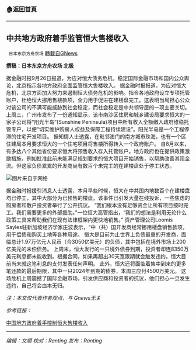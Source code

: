 ###  [:house:返回首頁](https://github.com/ourhimalayas/txt)
---


## 中共地方政府着手监管恒大售楼收入
` 日本东京方舟农场` [轉載自GNews](https://gnews.org/zh-hans/1558459/)

**撰稿：日本东京方舟农场 北极**

据金融时报9月26日报道，为应对恒大债务危机，稳定国际金融市场和国内公众舆论，北京指示各地方政府全面监管恒大售楼收入。
据金融时报报道，为应对恒大危机，北京方面加大努力来遏制恒大债务危机的影响。指令各地政府设立专项托管账户，杜绝恒大挪用售楼款项，全力用于促进在建楼盘完工。这表明当局担心公众对该公司的不满可能威胁到社会稳定，而社会稳定是中共领导层的一项主要关切。
上周三，广州市发布了一份通知显示，该市南沙区住房和城乡建设局要求恒大的一家子公司将“阳光半岛”(Sunshine Peninsula)项目中所有收入全额缴入政府维稳托管专户，以便“切实维护购房人权益及保障工程持续建设”。阳光半岛是一个工程停滞的住宅开发项目。
据知情人士透露，在毗邻澳门的南方城市珠海，也有一个区住建局本月要求恒大的一个住宅项目将售楼所得转入一个政府账户。
自8月以来，有多达八个其他省份要求恒大将预售收入存入托管账户。地方政府也在提供政策激励措施，例如批准此前未能满足规划要求的恒大项目开始销售，以帮助改善其现金流。但这家负债累累的开发商尚有数百个未完工的在建楼盘处于停工状态。

![](https://assets.gnews.org/wp-content/uploads/2021/09/000125738_piclink.jpg)图片来自于网络

据金融时报援引消息人士透露，本月早些时候，恒大在中共国内地数百个在建楼盘均已停工，其中大部分为已预售的楼盘。该事件已引发大量在线投诉，一些焦虑的购房者和散户投资者举行了公开抗议。
“我们根本没有足够资金让所有项目按时完工。我们需要更多的外部援助。”一位恒大高管指出，“我们的想法是利用无论什么政策工具来帮助我们在现有法律框架内更快地销售。”
资产管理公司Loomis Sayles驻新加坡经济学家庄波表示，“中（共）国开发商经常挪用楼盘销售款项，用于偿债和购买土地等各种用途。
恒大是目前为止世界上负债最重的开发商，面临总计1.97万亿元人民币（合3050亿美元）的负债，其中包括在境外市场上200亿美元的未偿债务。
上周末，恒大发行的一只境外债券到期，投资者却连8350万美元利息都未能收到。根据合同，如果再超出30天宽限期就会触发违约。恒大目前尚未就这笔利息的支付发表任何声明。
此外，恒大还将面临着集中到来的更多笔还款的最后期限，其中一只2024年到期的债券，本周三应付4500万美元。
这场危机上周震撼了国际金融市场，引发供应商和投资者的抗议，他们担心一旦发生违约，自己将会血本无归。

*注：本文仅代表作者观点，与 Gnews无关*

*参考链接：*

[中国地方政府着手控制恒大售楼收入](https://www.ftchinese.com/story/001094064?exclusive)

* * *

*编辑：文顺 校对：Ranting 发布：Ranting*
